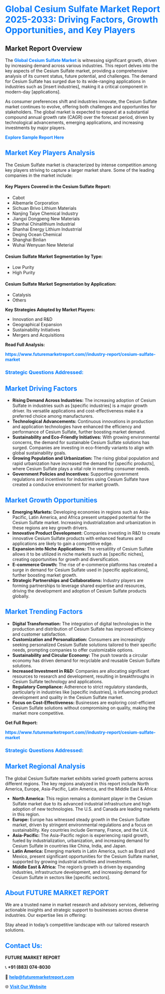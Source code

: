 <h1 style="color: #007BFF;">Global Cesium Sulfate Market Report 2025-2033: Driving Factors, Growth Opportunities, and Key Players</h1>

<section id="overview">
<h2>Market Report Overview</h2>
<p>The <a href="https://www.futuremarketreport.com//industry-report/cesium-sulfate-market" style="color: #007BFF; text-decoration: none;"><strong>Global Cesium Sulfate Market</strong></a> is witnessing significant growth, driven by increasing demand across various industries. This report delves into the key aspects of the Cesium Sulfate market, providing a comprehensive analysis of its current status, future potential, and challenges. The demand for Cesium Sulfate has surged due to its wide-ranging applications in industries such as [insert industries], making it a critical component in modern-day [applications].</p>
<p>As consumer preferences shift and industries innovate, the Cesium Sulfate market continues to evolve, offering both challenges and opportunities for stakeholders. The global market is expected to expand at a substantial compound annual growth rate (CAGR) over the forecast period, driven by technological advancements, emerging applications, and increasing investments by major players.</p>
</section>

<section id="overview">
<p><a href="https://www.futuremarketreport.com//request-sample/reportId=84908" style="color: #007BFF; text-decoration: none;"><strong>Explore Sample Report Here</strong></a></p>
</section>

<section id="key-players">
<h2 style="color: #007BFF;">Market Key Players Analysis</h2>
<p>The Cesium Sulfate market is characterized by intense competition among key players striving to capture a larger market share. Some of the leading companies in the market include:</p>
<h4>Key Players Covered in the Cesium Sulfate Report:</h4>
<ul><li>Cabot</li><li>Albemarle Corporation</li><li>Sichuan Brivo Lithium Materials</li><li>Nanjing Taiye Chemical Industry</li><li>Jiangxi Dongpeng New Materials</li><li>Shanhai Chinalithium Industrial</li><li>Shanhai Energy Lithium Industrrial</li><li>Deqing Ocean Chemical</li><li>Shanghai Binlian</li><li>Wuhai Wenyuan New Meterial</li></ul>
<h4>Cesium Sulfate Market Segmentation by Type:</h4>
<ul><li>Low Purity</li><li>High Purity</li></ul>

<h4>Cesium Sulfate Market Segmentation by Application:</h4>
<ul><li>Catalysis</li><li>Others</li></ul>
<p><strong>Key Strategies Adopted by Market Players:</strong></p>
<ul>
<li>Innovation and R&D</li>
<li>Geographical Expansion</li>
<li>Sustainability Initiatives</li>
<li>Mergers and Acquisitions</li>
</ul>
</section>

<section>
<p><strong>Read Full Analysis: </strong></p><a href="https://www.futuremarketreport.com//industry-report/cesium-sulfate-market" style="color: #007BFF; text-decoration: none;"><strong>https://www.futuremarketreport.com//industry-report/cesium-sulfate-market</strong></a>
<h3 style="color: #007BFF;">Strategic Questions Addressed:</h3>
</section>

<section id="driving-factors">
<h2 style="color: #007BFF;">Market Driving Factors</h2>
<ul>
<li><strong>Rising Demand Across Industries:</strong> The increasing adoption of Cesium Sulfate in industries such as [specific industries] is a major growth driver. Its versatile applications and cost-effectiveness make it a preferred choice among manufacturers.</li>
<li><strong>Technological Advancements:</strong> Continuous innovations in production and application technologies have enhanced the efficiency and performance of Cesium Sulfate, further boosting market demand.</li>
<li><strong>Sustainability and Eco-Friendly Initiatives:</strong> With growing environmental concerns, the demand for sustainable Cesium Sulfate solutions has surged. Companies are investing in eco-friendly variants to align with global sustainability goals.</li>
<li><strong>Growing Population and Urbanization:</strong> The rising global population and rapid urbanization have increased the demand for [specific products], where Cesium Sulfate plays a vital role in meeting consumer needs.</li>
<li><strong>Government Policies and Incentives:</strong> Supportive government regulations and incentives for industries using Cesium Sulfate have created a conducive environment for market growth.</li>
</ul>
</section>

<section id="growth-opportunities">
<h2 style="color: #007BFF;">Market Growth Opportunities</h2>
<ul>
<li><strong>Emerging Markets:</strong> Developing economies in regions such as Asia-Pacific, Latin America, and Africa present untapped potential for the Cesium Sulfate market. Increasing industrialization and urbanization in these regions are key growth drivers.</li>
<li><strong>Innovative Product Development:</strong> Companies investing in R&D to create innovative Cesium Sulfate products with enhanced features and applications are likely to gain a competitive edge.</li>
<li><strong>Expansion into Niche Applications:</strong> The versatility of Cesium Sulfate allows it to be utilized in niche markets such as [specific niches], creating opportunities for growth and diversification.</li>
<li><strong>E-commerce Growth:</strong> The rise of e-commerce platforms has created a surge in demand for Cesium Sulfate used in [specific applications], further boosting market growth.</li>
<li><strong>Strategic Partnerships and Collaborations:</strong> Industry players are forming partnerships to leverage shared expertise and resources, driving the development and adoption of Cesium Sulfate products globally.</li>
</ul>
</section>

<section id="trending-factors">
<h2 style="color: #007BFF;">Market Trending Factors</h2>
<ul>
<li><strong>Digital Transformation:</strong> The integration of digital technologies in the production and distribution of Cesium Sulfate has improved efficiency and customer satisfaction.</li>
<li><strong>Customization and Personalization:</strong> Consumers are increasingly seeking personalized Cesium Sulfate solutions tailored to their specific needs, prompting companies to offer customizable options.</li>
<li><strong>Sustainability and Circular Economy:</strong> The push towards a circular economy has driven demand for recyclable and reusable Cesium Sulfate solutions.</li>
<li><strong>Increased Investment in R&D:</strong> Companies are allocating significant resources to research and development, resulting in breakthroughs in Cesium Sulfate technology and applications.</li>
<li><strong>Regulatory Compliance:</strong> Adherence to strict regulatory standards, particularly in industries like [specific industries], is influencing product development and quality in the Cesium Sulfate market.</li>
<li><strong>Focus on Cost-Effectiveness:</strong> Businesses are exploring cost-efficient Cesium Sulfate solutions without compromising on quality, making the market more competitive.</li>
</ul>
</section>

<section>
<p><strong>Get Full Report: </strong></p><a href="https://www.futuremarketreport.com//industry-report/cesium-sulfate-market" style="color: #007BFF; text-decoration: none;"><strong>https://www.futuremarketreport.com//industry-report/cesium-sulfate-market</strong></a>
<h3 style="color: #007BFF;">Strategic Questions Addressed:</h3>
</section>


<section id="regional-analysis">
<h2 style="color: #007BFF;">Market Regional Analysis</h2>
<p>The global Cesium Sulfate market exhibits varied growth patterns across different regions. The key regions analyzed in this report include North America, Europe, Asia-Pacific, Latin America, and the Middle East & Africa:</p>
<ul>
<li><strong>North America:</strong> This region remains a dominant player in the Cesium Sulfate market due to its advanced industrial infrastructure and high adoption of new technologies. The U.S. and Canada are leading markets in this region.</li>
<li><strong>Europe:</strong> Europe has witnessed steady growth in the Cesium Sulfate market, driven by stringent environmental regulations and a focus on sustainability. Key countries include Germany, France, and the U.K.</li>
<li><strong>Asia-Pacific:</strong> The Asia-Pacific region is experiencing rapid growth, fueled by industrialization, urbanization, and increasing demand for Cesium Sulfate in countries like China, India, and Japan.</li>
<li><strong>Latin America:</strong> Emerging markets in Latin America, such as Brazil and Mexico, present significant opportunities for the Cesium Sulfate market, supported by growing industrial activities and investments.</li>
<li><strong>Middle East & Africa:</strong> The region’s growth is driven by expanding industries, infrastructure development, and increasing demand for Cesium Sulfate in sectors like [specific sectors].</li>
</ul>
</section>

<footer>
<h2 style="color: #007BFF;">About FUTURE MARKET REPORT</h2>
<p>We are a trusted name in market research and advisory services, delivering actionable insights and strategic support to businesses across diverse industries. Our expertise lies in offering:</p>

<p>Stay ahead in today’s competitive landscape with our tailored research solutions.</p>

<h2 style="color: #007BFF;">Contact Us:</h2>
<p><strong>FUTURE MARKET REPORT</strong></p>
<p>📞 <strong>+91 (883) 074-8030</strong></p>
<p>📧 <strong><a href="mailto:help@futuremarketreport.com" style="color: #007BFF;">help@futuremarketreport.com</a></strong></p>
<p>🌐 <strong><a href="https://www.futuremarketreport.com/" style="color: #007BFF;">Visit Our Website</a></strong></p>
</footer>